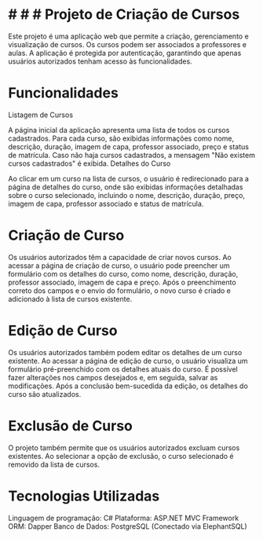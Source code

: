 # # # # Projeto de Criação de Cursos
Este projeto é uma aplicação web que permite a criação, gerenciamento e visualização de cursos. Os cursos podem ser associados a professores e aulas. A aplicação é protegida por autenticação, garantindo que apenas usuários autorizados tenham acesso às funcionalidades.

# Funcionalidades
Listagem de Cursos

A página inicial da aplicação apresenta uma lista de todos os cursos cadastrados. Para cada curso, são exibidas informações como nome, descrição, duração, imagem de capa, professor associado, preço e status de matrícula.
Caso não haja cursos cadastrados, a mensagem "Não existem cursos cadastrados" é exibida.
Detalhes do Curso

Ao clicar em um curso na lista de cursos, o usuário é redirecionado para a página de detalhes do curso, onde são exibidas informações detalhadas sobre o curso selecionado, incluindo o nome, descrição, duração, preço, imagem de capa, professor associado e status de matrícula.
# Criação de Curso

Os usuários autorizados têm a capacidade de criar novos cursos. Ao acessar a página de criação de curso, o usuário pode preencher um formulário com os detalhes do curso, como nome, descrição, duração, professor associado, imagem de capa e preço.
Após o preenchimento correto dos campos e o envio do formulário, o novo curso é criado e adicionado à lista de cursos existente.
# Edição de Curso

Os usuários autorizados também podem editar os detalhes de um curso existente. Ao acessar a página de edição de curso, o usuário visualiza um formulário pré-preenchido com os detalhes atuais do curso.
É possível fazer alterações nos campos desejados e, em seguida, salvar as modificações. Após a conclusão bem-sucedida da edição, os detalhes do curso são atualizados.
# Exclusão de Curso

O projeto também permite que os usuários autorizados excluam cursos existentes. Ao selecionar a opção de exclusão, o curso selecionado é removido da lista de cursos.

# Tecnologias Utilizadas
Linguagem de programação: C#
Plataforma: ASP.NET MVC
Framework ORM: Dapper
Banco de Dados: PostgreSQL (Conectado via ElephantSQL)
